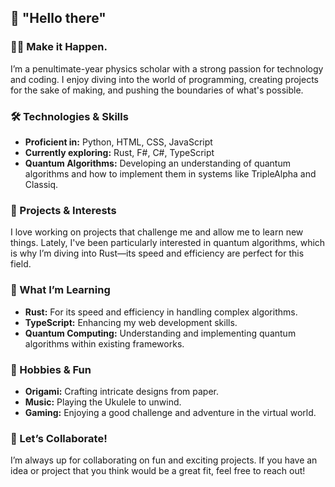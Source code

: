 ## 👋 "Hello there"

### 🦸‍♂️ **Make it Happen.**

I’m a penultimate-year physics scholar with a strong passion for technology and coding. I enjoy diving into the world of programming, creating projects for the sake of making, and pushing the boundaries of what's possible.

### 🛠️ Technologies & Skills

- **Proficient in:** Python, HTML, CSS, JavaScript
- **Currently exploring:** Rust, F#, C#, TypeScript
- **Quantum Algorithms:** Developing an understanding of quantum algorithms and how to implement them in systems like TripleAlpha and Classiq.

### 🚀 Projects & Interests

I love working on projects that challenge me and allow me to learn new things. Lately, I've been particularly interested in quantum algorithms, which is why I’m diving into Rust—its speed and efficiency are perfect for this field.

### 🌱 What I’m Learning

- **Rust:** For its speed and efficiency in handling complex algorithms.
- **TypeScript:** Enhancing my web development skills.
- **Quantum Computing:** Understanding and implementing quantum algorithms within existing frameworks.

### 🎨 Hobbies & Fun

- **Origami:** Crafting intricate designs from paper.
- **Music:** Playing the Ukulele to unwind.
- **Gaming:** Enjoying a good challenge and adventure in the virtual world.

### 🤝 Let’s Collaborate!

I’m always up for collaborating on fun and exciting projects. If you have an idea or project that you think would be a great fit, feel free to reach out!

